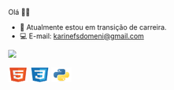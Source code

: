 Olá 👋😄


- 🔭 Atualmente estou em transição de carreira.
-  💻 E-mail: karinefsdomeni@gmail.com

<div> 
  <a href="https://www.linkedin.com/in/karine-domeni/" target="_blank"><img src="https://img.shields.io/badge/-LinkedIn-%230077B5?style=for-the-badge&logo=linkedin&logoColor=white" target="_blank"></a> 
</div>

<div style="display: inline_block"><br>
  <img align="center" alt="KarineDomeni" height="30" width="40" src="https://raw.githubusercontent.com/devicons/devicon/master/icons/html5/html5-original.svg">
  <img align="center" alt="KarineDomeni" height="30" width="40" src="https://raw.githubusercontent.com/devicons/devicon/master/icons/css3/css3-original.svg">
  <img align="center" alt="KarineDomeni" height="30" width="40" src="https://raw.githubusercontent.com/devicons/devicon/master/icons/python/python-original.svg">
</div>


